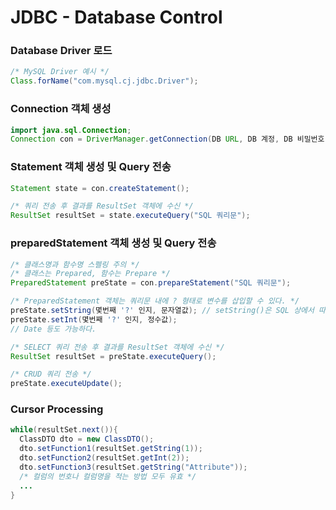 # JDBC - Database Control

### Database Driver 로드
```java
/* MySQL Driver 예시 */
Class.forName("com.mysql.cj.jdbc.Driver");
```

### Connection 객체 생성
```java
import java.sql.Connection;
Connection con = DriverManager.getConnection(DB URL, DB 계정, DB 비밀번호);
```

### Statement 객체 생성 및 Query 전송
```java
Statement state = con.createStatement();

/* 쿼리 전송 후 결과를 ResultSet 객체에 수신 */
ResultSet resultSet = state.executeQuery("SQL 쿼리문");
```

### preparedStatement 객체 생성 및 Query 전송
```java
/* 클래스명과 함수명 스펠링 주의 */
/* 클래스는 Prepared, 함수는 Prepare */
PreparedStatement preState = con.prepareStatement("SQL 쿼리문");

/* PreparedStatement 객체는 쿼리문 내에 ? 형태로 변수를 삽입할 수 있다. */
preState.setString(몇번째 '?' 인지, 문자열값); // setString()은 SQL 상에서 따옴표가 자동 추가.
preState.setInt(몇번째 '?' 인지, 정수값);
// Date 등도 가능하다.

/* SELECT 쿼리 전송 후 결과를 ResultSet 객체에 수신 */
ResultSet resultSet = preState.executeQuery();

/* CRUD 쿼리 전송 */
preState.executeUpdate();
```

### Cursor Processing
```java
while(resultSet.next()){
  ClassDTO dto = new ClassDTO();
  dto.setFunction1(resultSet.getString(1));
  dto.setFunction2(resultSet.getInt(2));
  dto.setFunction3(resultSet.getString("Attribute"));
  /* 컬럼의 번호나 컬럼명을 적는 방법 모두 유효 */
  ...
}
```
